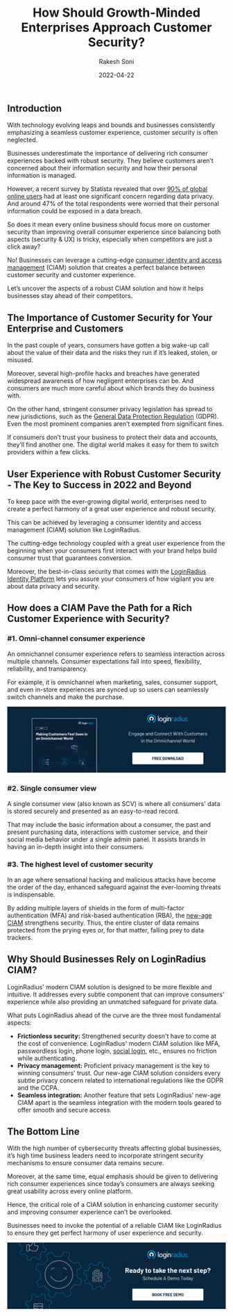 ﻿---
title: "How Should Growth-Minded Enterprises Approach Customer Security?"
date: "2022-04-22"
coverImage: "growth-comp.jpg"
category: ["customer-security", "compliance", "ciam", "customer-experience"]
featured: false 
author: "Rakesh Soni"
description: "Customer security is crucial for any business striving to stay ahead of the competition. However, balancing customer security with a rich consumer experience is what it all takes to propel growth. Learn the aspects of a robust CIAM solution and how it helps businesses stay ahead of their competitors."
metadescription: "Customer security should be the number one priority for businesses seeking substantial growth. Here’s how to ensure a balance between security & usability."
metatitle: "How Should Businesses Approach Customer Security?"
---

## Introduction

With technology evolving leaps and bounds and businesses consistently emphasizing a seamless customer experience, customer security is often neglected. 

Businesses underestimate the importance of delivering rich consumer experiences backed with robust security. They believe customers aren’t concerned about their information security and how their personal information is managed. 

However, a recent survey by Statista revealed that over [90% of global online users](https://www.statista.com/statistics/296700/personal-data-security-perception-online/) had at least one significant concern regarding data privacy. And around 47% of the total respondents were worried that their personal information could be exposed in a data breach. 

So does it mean every online business should focus more on customer security than improving overall consumer experience since balancing both aspects (security & UX) is tricky, especially when competitors are just a click away? 

No! Businesses can leverage a cutting-edge [consumer identity and access management](https://www.loginradius.com/blog/identity/customer-identity-and-access-management/) (CIAM) solution that creates a perfect balance between customer security and customer experience. 

Let’s uncover the aspects of a robust CIAM solution and how it helps businesses stay ahead of their competitors. 


## The Importance of Customer Security for Your Enterprise and Customers

In the past couple of years, consumers have gotten a big wake-up call about the value of their data and the risks they run if it’s leaked, stolen, or misused.

Moreover, several high-profile hacks and breaches have generated widespread awareness of how negligent enterprises can be. And consumers are much more careful about which brands they do business with.

On the other hand, stringent consumer privacy legislation has spread to new jurisdictions, such as the [General Data Protection Regulation](https://www.loginradius.com/gdpr-and-privacy/) (GDPR). Even the most prominent companies aren’t exempted from significant fines.

If consumers don’t trust your business to protect their data and accounts, they’ll find another one. The digital world makes it easy for them to switch providers within a few clicks.


## User Experience with Robust Customer Security - The Key to Success in 2022 and Beyond

To keep pace with the ever-growing digital world, enterprises need to create a perfect harmony of a great user experience and robust security.

This can be achieved by leveraging a consumer identity and access management (CIAM) solution like LoginRadius.

The cutting-edge technology coupled with a great user experience from the beginning when your consumers first interact with your brand helps build consumer trust that guarantees conversion.

Moreover, the best-in-class security that comes with the [LoginRadius Identity Platform](https://www.loginradius.com/) lets you assure your consumers of how vigilant you are about data privacy and security.


## How does a CIAM Pave the Path for a Rich Customer Experience with Security? 


### #1. Omni-channel consumer experience

An omnichannel consumer experience refers to seamless interaction across multiple channels. Consumer expectations fall into speed, flexibility, reliability, and transparency.

For example, it is omnichannel when marketing, sales, consumer support, and even in-store experiences are synced up so users can seamlessly switch channels and make the purchase.

[![omnichannel-eb](omnichannel-eb.png)](https://www.loginradius.com/resource/making-customers-feel-seen-in-an-omnichannel-world/)


### #2. Single consumer view

A single consumer view (also known as SCV) is where all consumers' data is stored securely and presented as an easy-to-read record.

That may include the basic information about a consumer, the past and present purchasing data, interactions with customer service, and their social media behavior under a single admin panel. It assists brands in having an in-depth insight into their consumers.


### #3. The highest level of customer security

In an age where sensational hacking and malicious attacks have become the order of the day, enhanced safeguard against the ever-looming threats is indispensable.

By adding multiple layers of shields in the form of multi-factor authentication (MFA) and risk-based authentication (RBA), the [new-age CIAM](https://www.loginradius.com/blog/identity/new-age-ciam/) strengthens security. Thus, the entire cluster of data remains protected from the prying eyes or, for that matter, falling prey to data trackers. 


## Why Should Businesses Rely on LoginRadius CIAM? 

LoginRadius' modern CIAM solution is designed to be more flexible and intuitive. It addresses every subtle component that can improve consumers' experience while also providing an unmatched safeguard for private data.

What puts LoginRadius ahead of the curve are the three most fundamental aspects:



* **Frictionless security:** Strengthened security doesn't have to come at the cost of convenience. LoginRadius' modern CIAM solution like MFA, passwordless login, phone login, [social login](https://www.loginradius.com/social-login/), etc., ensures no friction while authenticating.
* **Privacy management:** Proficient privacy management is the key to winning consumers' trust. Our new-age CIAM solution considers every subtle privacy concern related to international regulations like the GDPR and the CCPA.
* **Seamless integration:** Another feature that sets LoginRadius' new-age CIAM apart is the seamless integration with the modern tools geared to offer smooth and secure access.


## The Bottom Line

With the high number of cybersecurity threats affecting global businesses, it’s high time business leaders need to incorporate stringent security mechanisms to ensure consumer data remains secure. 

Moreover, at the same time, equal emphasis should be given to delivering rich consumer experiences since today’s consumers are always seeking great usability across every online platform. 

Hence, the critical role of a CIAM solution in enhancing customer security and improving consumer experience can’t be overlooked. 

Businesses need to invoke the potential of a reliable CIAM like LoginRadius to ensure they get perfect harmony of user experience and security. 

[![book-free-demo-loginradius](../../assets/book-a-demo-loginradius.png)](https://www.loginradius.com/book-a-demo/)